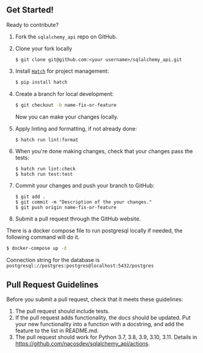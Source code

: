 ## Get Started!

Ready to contribute? 

1. Fork the `sqlalchemy_api` repo on GitHub.
2. Clone your fork locally

    ```
    $ git clone git@github.com:<your username>/sqlalchemy_api.git
    ```

3. Install [`Hatch`](https://hatch.pypa.io/latest/install/) for project management:

    ```bash
    $ pip install hatch
    ```

4. Create a branch for local development:

    ```bash
    $ git checkout -b name-fix-or-feature
    ```

    Now you can make your changes locally.

5. Apply linting and formatting, if not already done:

    ```bash
    $ hatch run lint:format
    ```

6. When you're done making changes, check that your changes pass the tests:

    ```
    $ hatch run lint:check
    $ hatch run test:test
    ```

7. Commit your changes and push your branch to GitHub:

    ```
    $ git add .
    $ git commit -m "Description of the your changes."
    $ git push origin name-fix-or-feature
    ```

8. Submit a pull request through the GitHub website.

There is a docker compose file to run postgresql locally if needed, the following command will do it.
```bash
$ docker-compose up -d
```
Connection string for the database is `postgresql://postgres:postgres@localhost:5432/postgres`

## Pull Request Guidelines

Before you submit a pull request, check that it meets these guidelines:

1. The pull request should include tests.
2. If the pull request adds functionality, the docs should be updated. Put
   your new functionality into a function with a docstring, and add the
   feature to the list in README.md.
3. The pull request should work for Python 3.7, 3.8, 3.9, 3.10, 3.11. Details in
   https://github.com/nacosdev/sqlalchemy_api/actions.